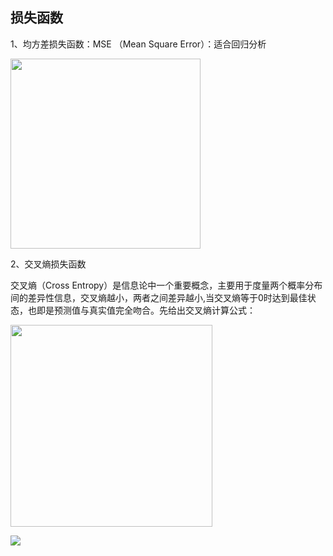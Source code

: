 ## 损失函数

1、均方差损失函数：MSE （Mean Square Error）：适合回归分析

<img src="file:///C:/Users/archerswet/AppData/Roaming/marktext/images/2022-10-25-19-58-06-image.png" title="" alt="" width="304">

2、交叉熵损失函数

交叉熵（Cross Entropy）是信息论中一个重要概念，主要用于度量两个概率分布间的差异性信息，交叉熵越小，两者之间差异越小,当交叉熵等于0时达到最佳状态，也即是预测值与真实值完全吻合。先给出交叉熵计算公式：

<img src="file:///C:/Users/archerswet/AppData/Roaming/marktext/images/2022-10-25-19-58-57-image.png" title="" alt="" width="323">

![](C:\Users\archerswet\AppData\Roaming\marktext\images\2022-10-25-20-00-24-image.png)


